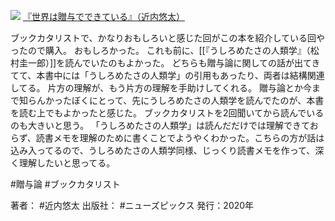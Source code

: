 [![](https://gyazo.com/2ce4b0eba0b779c4efa39491525a3eca.jpg)](https://amzn.to/3FhXgah)
[『世界は贈与でできている』（近内悠太）](https://amzn.to/3FhXgah)

ブックカタリストで、かなりおもしろいと感じた回がこの本を紹介している回やったので購入。
おもしろかった。
これも前に、[[『うしろめたさの人類学』（松村圭一郎）]]を読んでいたのもよかった。
どちらも贈与論に関しての話が出てきてて、本書中には「うしろめたさの人類学」の引用もあったり、両者は結構関連してる。
片方の理解が、もう片方の理解を手助けしてくれる。
贈与論とか今まで知らんかったぼくにとって、先にうしろめたさの人類学を読んでたのが、本書を読む上でもよかったと感じた。
ブックカタリストを2回聞いてから読んでいるのも大きいと思う。
「うしろめたさの人類学」は読んだだけでは理解できておらず、読書メモを理解のために書くことでようやくわかった。こちらの方が話は込み入ってるので、うしろめたさの人類学同様、じっくり読書メモを作って、深く理解したいと思ってる。

#贈与論
#ブックカタリスト 

著者： #近内悠太
出版社： #ニューズピックス
発行：2020年